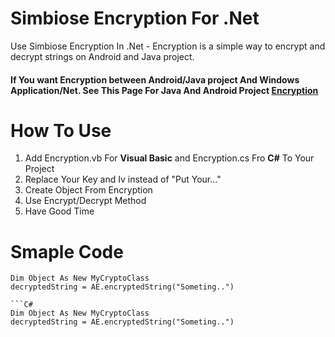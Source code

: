 # Simbiose Encryption For .Net
Use Simbiose Encryption  In .Net - Encryption is a simple way to encrypt and decrypt strings on Android and Java project.

#### If You want Encryption between Android/Java project And Windows Application/Net. See This Page For Java And Android Project [Encryption](https://github.com/simbiose/Encryption "Heading link")

# How To Use


1. Add Encryption.vb For **Visual Basic** and Encryption.cs Fro **C#** To Your Project <br>
2. Replace Your Key and Iv instead of "Put Your..." <br>
3. Create Object From Encryption <br>
4. Use Encrypt/Decrypt Method <br>
5. Have Good Time<br>

# Smaple Code

```VB
Dim Object As New MyCryptoClass
decryptedString = AE.encryptedString("Someting..")

```C#
Dim Object As New MyCryptoClass
decryptedString = AE.encryptedString("Someting..")

